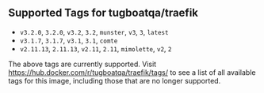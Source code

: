 ## Supported Tags for tugboatqa/traefik

* `v3.2.0`, `3.2.0`, `v3.2`, `3.2`, `munster`, `v3`, `3`, `latest`
* `v3.1.7`, `3.1.7`, `v3.1`, `3.1`, `comte`
* `v2.11.13`, `2.11.13`, `v2.11`, `2.11`, `mimolette`, `v2`, `2`

The above tags are currently supported. Visit https://hub.docker.com/r/tugboatqa/traefik/tags/ to see a list of all available tags for this image, including those that are no longer supported.

